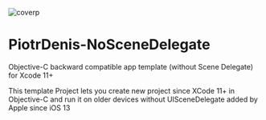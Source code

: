 ![coverp](https://user-images.githubusercontent.com/722953/112333906-49cee180-8cbb-11eb-9141-b1c91416dc46.png)

# PiotrDenis-NoSceneDelegate
 Objective-C backward compatible app template (without Scene Delegate) for Xcode 11+

This template Project lets you create new project since XCode 11+ in Objective-C and run it on older devices without UISceneDelegate added by Apple since iOS 13

